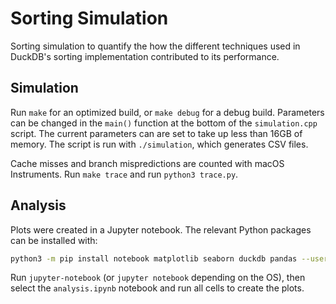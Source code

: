 # Sorting Simulation
Sorting simulation to quantify the how the different techniques used in DuckDB's sorting implementation contributed to its performance.

## Simulation
Run `make` for an optimized build, or `make debug` for a debug build.
Parameters can be changed in the `main()` function at the bottom of the `simulation.cpp` script.
The current parameters can are set to take up less than 16GB of memory.
The script is run with `./simulation`, which generates CSV files.

Cache misses and branch mispredictions are counted with macOS Instruments.
Run `make trace` and run `python3 trace.py`.

## Analysis
Plots were created in a Jupyter notebook.
The relevant Python packages can be installed with:
```bash
python3 -m pip install notebook matplotlib seaborn duckdb pandas --user
```

Run `jupyter-notebook` (or `jupyter notebook` depending on the OS), then select the `analysis.ipynb` notebook and run all cells to create the plots.
